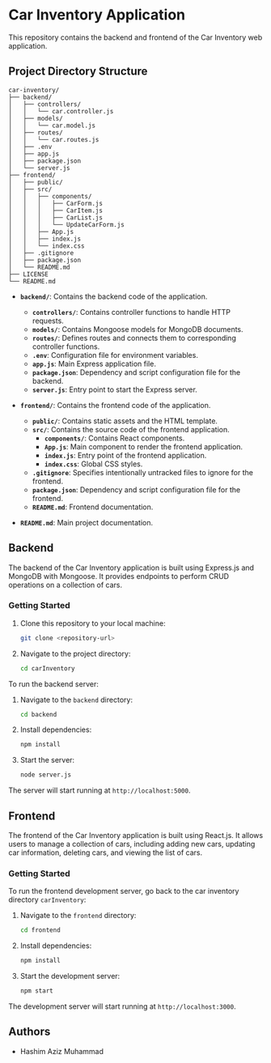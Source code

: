# Car Inventory Application

This repository contains the backend and frontend of the Car Inventory web application.

## Project Directory Structure

```
car-inventory/
├── backend/
│   ├── controllers/
│   │   └── car.controller.js
│   ├── models/
│   │   └── car.model.js
│   ├── routes/
│   │   └── car.routes.js
│   ├── .env
│   ├── app.js
│   ├── package.json
│   └── server.js
├── frontend/
│   ├── public/
│   ├── src/
│   │   ├── components/
│   │   │   ├── CarForm.js
│   │   │   ├── CarItem.js
│   │   │   ├── CarList.js
│   │   │   └── UpdateCarForm.js
│   │   ├── App.js
│   │   ├── index.js
│   │   └── index.css
│   ├── .gitignore
│   ├── package.json
│   └── README.md
├── LICENSE
└── README.md
```

- **`backend/`**: Contains the backend code of the application.

  - **`controllers/`**: Contains controller functions to handle HTTP requests.
  - **`models/`**: Contains Mongoose models for MongoDB documents.
  - **`routes/`**: Defines routes and connects them to corresponding controller functions.
  - **`.env`**: Configuration file for environment variables.
  - **`app.js`**: Main Express application file.
  - **`package.json`**: Dependency and script configuration file for the backend.
  - **`server.js`**: Entry point to start the Express server.

- **`frontend/`**: Contains the frontend code of the application.

  - **`public/`**: Contains static assets and the HTML template.
  - **`src/`**: Contains the source code of the frontend application.
    - **`components/`**: Contains React components.
    - **`App.js`**: Main component to render the frontend application.
    - **`index.js`**: Entry point of the frontend application.
    - **`index.css`**: Global CSS styles.
  - **`.gitignore`**: Specifies intentionally untracked files to ignore for the frontend.
  - **`package.json`**: Dependency and script configuration file for the frontend.
  - **`README.md`**: Frontend documentation.

- **`README.md`**: Main project documentation.

## Backend

The backend of the Car Inventory application is built using Express.js and MongoDB with Mongoose. It provides endpoints to perform CRUD operations on a collection of cars.

### Getting Started

1. Clone this repository to your local machine:

   ```bash
   git clone <repository-url>
   ```

2. Navigate to the project directory:

   ```bash
   cd carInventory
   ```

To run the backend server:

1. Navigate to the `backend` directory:

   ```bash
   cd backend
   ```

2. Install dependencies:

   ```bash
   npm install
   ```

3. Start the server:

   ```bash
   node server.js
   ```

The server will start running at `http://localhost:5000`.

## Frontend

The frontend of the Car Inventory application is built using React.js. It allows users to manage a collection of cars, including adding new cars, updating car information, deleting cars, and viewing the list of cars.

### Getting Started

To run the frontend development server, go back to the car inventory directory `carInventory`:

1. Navigate to the `frontend` directory:

   ```bash
   cd frontend
   ```

2. Install dependencies:

   ```bash
   npm install
   ```

3. Start the development server:

   ```bash
   npm start
   ```

The development server will start running at `http://localhost:3000`.

## Authors

- Hashim Aziz Muhammad
